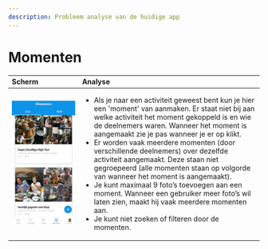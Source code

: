 ```yaml
---
description: Probleem analyse van de huidige app
---
```


# Momenten

<table>
  <thead>
    <tr>
      <th style="text-align:left">Scherm</th>
      <th style="text-align:left">Analyse</th>
    </tr>
  </thead>
  <tbody>
    <tr>
      <td style="text-align:left">
        <img src="../../.gitbook/assets/image (10).png" alt/>
      </td>
      <td style="text-align:left">
        <p></p>
        <ul>
          <li>Als je naar een activiteit geweest bent kun je hier een &apos;moment&apos;
            van aanmaken. Er staat niet bij aan welke activiteit het moment gekoppeld
            is en wie de deelnemers waren. Wanneer het moment is aangemaakt zie je
            pas wanneer je er op klikt.</li>
          <li>Er worden vaak meerdere momenten (door verschillende deelnemers) over
            dezelfde activiteit aangemaakt. Deze staan niet gegroepeerd (alle momenten
            staan op volgorde van wanneer het moment is aangemaakt).</li>
          <li>Je kunt maximaal 9 foto&#x2019;s toevoegen aan een moment. Wanneer een
            gebruiker meer foto&#x2019;s wil laten zien, maakt hij vaak meerdere momenten
            aan.</li>
          <li>Je kunt niet zoeken of filteren door de momenten.</li>
        </ul>
      </td>
    </tr>
  </tbody>
</table>